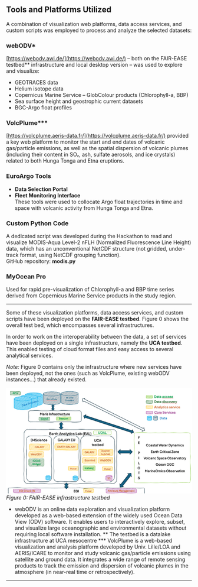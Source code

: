 ## Tools and Platforms Utilized

A combination of visualization web platforms, data access services, and custom scripts was employed to process and analyze the selected datasets:

### webODV*
[https://webodv.awi.de/](https://webodv.awi.de/) – both on the FAIR-EASE testbed** infrastructure and local desktop version – was used to explore and visualize:
- GEOTRACES data
- Helium isotope data
- Copernicus Marine Service – GlobColour products (Chlorophyll-a, BBP)
- Sea surface height and geostrophic current datasets
- BGC-Argo float profiles

### VolcPlume***
[https://volcplume.aeris-data.fr/](https://volcplume.aeris-data.fr/) provided a key web platform to monitor the start and end dates of volcanic gas/particle emissions, as well as the spatial dispersion of volcanic plumes (including their content in SO₂, ash, sulfate aerosols, and ice crystals) related to both Hunga Tonga and Etna eruptions.

### EuroArgo Tools
- **Data Selection Portal**
- **Fleet Monitoring Interface**  
These tools were used to collocate Argo float trajectories in time and space with volcanic activity from Hunga Tonga and Etna.

### Custom Python Code
A dedicated script was developed during the Hackathon to read and visualize MODIS-Aqua Level-2 nFLH (Normalized Fluorescence Line Height) data, which has an unconventional NetCDF structure (not gridded, under-track format, using NetCDF grouping function).  
GitHub repository: **modis.py**

### MyOcean Pro
Used for rapid pre-visualization of Chlorophyll-a and BBP time series derived from Copernicus Marine Service products in the study region.

---

Some of these visualization platforms, data access services, and custom scripts have been deployed on the **FAIR-EASE testbed**. Figure 0 shows the overall test bed, which encompasses several infrastructures.  

In order to work on the interoperability between the data, a set of services have been deployed on a single infrastructure, namely the **UCA testbed**. This enabled testing of cloud format files and easy access to several analytical services.  

*Note:* Figure 0 contains only the infrastructure where new services have been deployed, not the ones (such as VolcPlume, existing webODV instances…) that already existed.


![FAIR-EASE infrastructure testbed](testbed.png)
*Figure 0: FAIR-EASE infrastructure testbed*

* webODV is an online data exploration and visualization platform developed as a web-based extension of the widely used Ocean Data View (ODV) software. It enables users to interactively explore, subset, and visualize large oceanographic and environmental datasets without requiring local software installation.
** The testbed is a datalake infrastructure at UCA mesocentre
*** VolcPlume is a web-based visualization and analysis platform developed by Univ. Lille/LOA and AERIS/ICARE to monitor and study volcanic gas/particle emissions using satellite and ground data. It integrates a wide range of remote sensing products to track the emission and dispersion of volcanic plumes in the atmosphere (in near-real time or retrospectively).
---